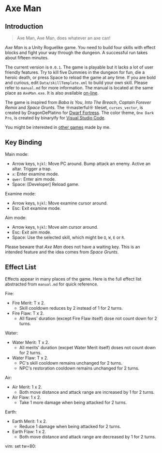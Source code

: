 # Axe Man

## Introduction

> Axe Man, Axe Man, does whatever an axe can!

*Axe Man* is a Unity Roguelike game. You need to build four skills with effect
blocks and fight your way through the dungeon. A successful run takes about
fifteen minutes.

The current version is `0.0.1`. The game is playable but it lacks a lot of user
friendly features. Try to kill five Dummies in the dungeon for fun, die
a heroic death, or press Space to reload the game at any time. If you are bold
and curious, edit `Data/skillTemplate.xml` to build your own skill. Please
refer to `manual.md` for more information. The manual is located at the same
place as `AxeMan.exe`. It is also available
[on-line](https://github.com/Bozar/AxeMan/blob/master/manual.md).

The game is inspired from *Baba Is You*, *Into The Breach*, *Captain Forever
Remix* and *Space Grunts*. The ☼masterful☼ tileset, `curses_vector`, is created
by DragonDePlatino for [Dwarf
Fortress](http://www.bay12forums.com/smf/index.php?topic=161328.0). The color
theme, `One Dark Pro`, is created by binaryify for [Visual Studio
Code](https://marketplace.visualstudio.com/items?itemName=zhuangtongfa.Material-theme).

You might be interested in [other
games](https://github.com/Bozar/DevBlog/wiki/GameList) made by me.

## Key Binding

Main mode:

* Arrow keys, `hjkl`: Move PC around. Bump attack an enemy. Active an altar.
  Trigger a trap.
* `x`: Enter examine mode.
* `qwer`: Enter aim mode.
* Space: [Developer] Reload game.

Examine mode:

* Arrow keys, `hjkl`: Move examine cursor around.
* Esc: Exit examine mode.

Aim mode:

* Arrow keys, `hjkl`: Move aim cursor around.
* Esc: Exit aim mode.
* Space: Use the selected skill, which might be `Q`, `W`, `E` or `R`.

Please beware that *Axe Man* does not have a waiting key. This is an intended
feature and the idea comes from *Space Grunts*.

## Effect List

Effects appear in many places of the game. Here is the full effect list
abstracted from `manual.md` for quick reference.

Fire:

* Fire Merit: T x 2.
    + Skill cooldown reduces by 2 instead of 1 for 2 turns.
* Fire Flaw: T x 2.
    + All flaws' duration (except Fire Flaw itself) dose not count down for
      2 turns.

Water:

* Water Merit: T x 2.
    + All merits' duration (excpet Water Merit itself) doses not count down for
      2 turns.
* Water Flaw: T x 2.
    + PC's skill cooldown remains unchanged for 2 turns. 
    + NPC's restoration cooldown remains unchanged for 2 turns. 

Air:

* Air Merit: 1 x 2.
    + Both move distance and attack range are increased by 1 for 2 turns. 
* Air Flaw: 1 x 2.
    + Take 1 more damage when being attacked for 2 turns.

Earth:

* Earth Merit: 1 x 2.
    + Reduce 1 damage when being attacked for 2 turns.
* Earth Flaw: 1 x 2.
    + Both move distance and attack range are decreased by 1 for 2 turns. 

vim: set tw=80:
